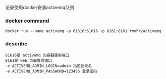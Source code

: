 记录使用docker安装activemq队列

### docker command
```
docker run --name activemq -p 61616:61616 -p 8161:8161 rmohr/activemq
```

### describe
```
61616是 activemq 的容器使用端口
8161是 web 页面管理端口
-e ACTIVEMQ_ADMIN_LOGIN=admin 指定登录名
-e ACTIVEMQ_ADMIN_PASSWORD=123456 登录密码
```
